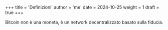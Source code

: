 +++
title = 'Definizioni'
author = 'me'
date = 2024-10-25
weight = 1
draft = true
+++

Bitcoin non è una moneta, è un network decentralizzato basato sulla fiducia.